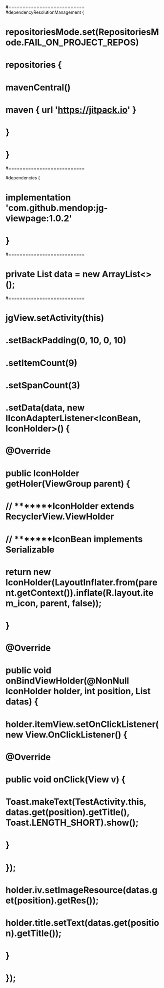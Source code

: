 
#===========================
#dependencyResolutionManagement {
#		repositoriesMode.set(RepositoriesMode.FAIL_ON_PROJECT_REPOS)
#		repositories {
#			mavenCentral()
#			maven { url 'https://jitpack.io' }
#		}
#	}
#===========================

#dependencies {
#	       implementation 'com.github.mendop:jg-viewpage:1.0.2'
#	}

#===========================
# private List<IconBean> data = new ArrayList<>();

#===========================
#	  jgView.setActivity(this)
#                .setBackPadding(0, 10, 0, 10)
#                .setItemCount(9)
#               .setSpanCount(3)
#               .setData(data, new IIconAdapterListener<IconBean, IconHolder>() {
#                   @Override
#                   public IconHolder getHoler(ViewGroup parent) {
#                       // *******IconHolder extends RecyclerView.ViewHolder
#                       // *******IconBean implements Serializable 
#                       return new IconHolder(LayoutInflater.from(parent.getContext()).inflate(R.layout.item_icon, parent, false));
#                   }
#                   @Override
#                   public void onBindViewHolder(@NonNull IconHolder holder, int position, List<IconBean> datas) {
#                       holder.itemView.setOnClickListener(new View.OnClickListener() {
#                           @Override
#                           public void onClick(View v) {
#                               Toast.makeText(TestActivity.this, datas.get(position).getTitle(), Toast.LENGTH_SHORT).show();
#                           }
#                       });
#                       holder.iv.setImageResource(datas.get(position).getRes());
#                       holder.title.setText(datas.get(position).getTitle());
#                   }
#               });
# 